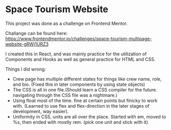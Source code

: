 # Space Tourism Website

This project was done as a challenge on Frontend Mentor.

Challange can be found here: https://www.frontendmentor.io/challenges/space-tourism-multipage-website-gRWj1URZ3

I created this in React, and was mainly practice for the utilization of Components and Hooks as well as general practice for HTML and CSS.

  Things I did wrong:

  - Crew page has multiple different states for things like crew name, role, and bio. (Fixed this in later components by using state objects)
  - The CSS is all in one file.(Should learn a CSS compiler for the future. navigating through the CSS file was a nightmare.)
  - Using float most of the time. fine at certain points but finicky to work with. (Learned to use flex and flex-direction in the later stages of development, way easier).
  - Uniformity in CSS, units are all over the place. Started with em, moved to %s, then ended with mostly rem. (pick one unit and stick with it)
